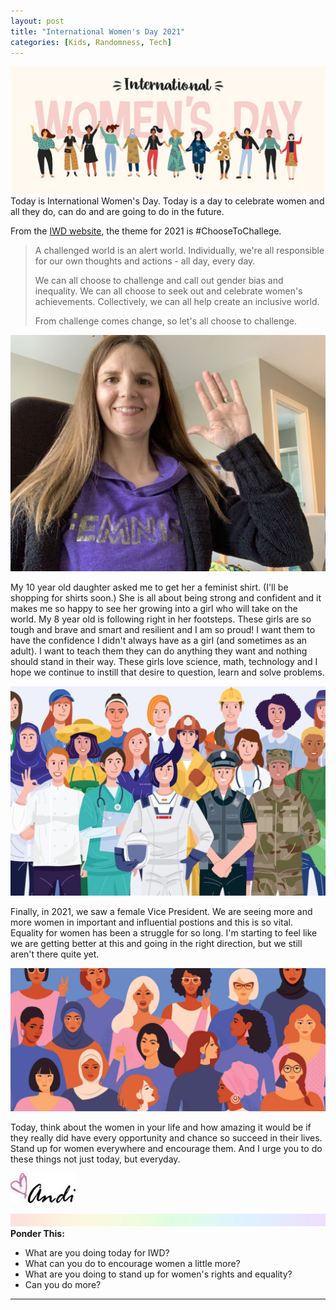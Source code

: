 ```yaml
---
layout: post
title: "International Women's Day 2021"
categories: [Kids, Randomness, Tech]
---
```

![women](/images/women.jpg)
Today is International Women's Day. Today is a day to celebrate women and all they do, can do and are going to do in the future.

From the [IWD website](https://www.internationalwomensday.com/), the theme for 2021 is #ChooseToChallege.

>A challenged world is an alert world. Individually, we're all responsible for our own thoughts and actions - all day, every day.
>
>We can all choose to challenge and call out gender bias and inequality. We can all choose to seek out and celebrate women's achievements. Collectively, we can all help create an inclusive world.
>
>From challenge comes change, so let's all choose to challenge.

![women](/images/choosetochallenge.JPG)

My 10 year old daughter asked me to get her a feminist shirt. (I'll be shopping for shirts soon.) She is all about being strong and confident and it makes me so happy to see her growing into a girl who will take on the world. My 8 year old is following right in her footsteps. These girls are so tough and brave and smart and resilient and I am so proud! I want them to have the confidence I didn't always have as a girl (and sometimes as an adult). I want to teach them they can do anything they want and nothing should stand in their way. These girls love science, math, technology and I hope we continue to instill that desire to question, learn and solve problems.

![women](/images/women4.jpg)

Finally, in 2021, we saw a female Vice President. We are seeing more and more women in important and influential postions and this is so vital. Equality for women has been a struggle for so long. I'm starting to feel like we are getting better at this and going in the right direction, but we still aren't there quite yet.

![women](/images/women3.jpg)

Today, think about the women in your life and how amazing it would be if they really did have every opportunity and chance so succeed in their lives. Stand up for women everywhere and encourage them. And I urge you to do these things not just today, but everyday.

![Andi](/images/andi.jpg)

![header](/images/SkinnyRainbow.jpg)
**Ponder This:**
- What are you doing today for IWD?
- What can you do to encourage women a little more?
- What are you doing to stand up for women's rights and equality?
- Can you do more?

----
